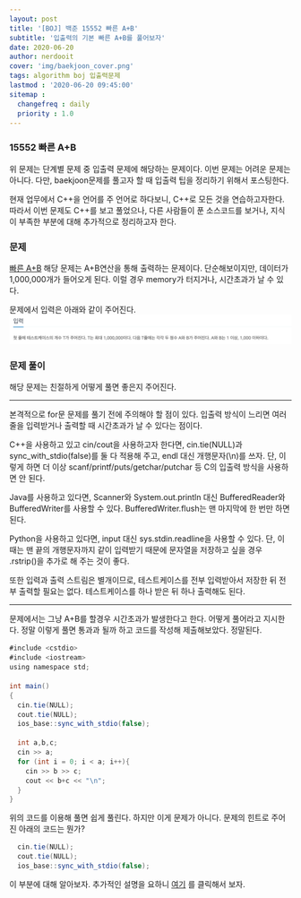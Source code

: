 ```yaml
---
layout: post
title: '[BOJ] 백준 15552 빠른 A+B'
subtitle: '입출력의 기본 빠른 A+B를 풀어보자'
date: 2020-06-20
author: nerdooit
cover: 'img/baekjoon_cover.png'
tags: algorithm boj 입출력문제
lastmod : '2020-06-20 09:45:00'
sitemap :
  changefreq : daily
  priority : 1.0
---
```


### 15552 빠른 A+B
위 문제는 단계별 문제 중 입출력 문제에 해당하는 문제이다. 이번 문제는 어려운 문제는 아니다. 다만, baekjoon문제를 풀고자 할 때 입출력 팁을 정리하기 위해서 포스팅한다.

현재 업무에서 C++을 언어를 주 언어로 하다보니, C++로 모든 것을 연습하고자한다.
따라서 이번 문제도 C++를 보고 풀었으나, 다른 사람들이 푼 소스코드를 보거나,
	지식이 부족한 부분에 대해 추가적으로 정리하고자 한다.

### 문제
[빠른 A+B](https://www.acmicpc.net/problem/15552) 해당 문제는 A+B연산을 통해
출력하는 문제이다. 단순해보이지만, 데이터가 1,000,000개가 들어오게 된다. 이럴
경우 memory가 터지거나, 시간초과가 날 수 있다.

문제에서 입력은 아래와 같이 주어진다.
![빠른 A+B 입력](/img/baekjoon_15552_input.png)

### 문제 풀이
해당 문제는 친절하게 어떻게 풀면 좋은지 주어진다.

---

본격적으로 for문 문제를 풀기 전에 주의해야 할 점이 있다. 입출력 방식이 느리면 여러 줄을 입력받거나 출력할 때 시간초과가 날 수 있다는 점이다.

C++을 사용하고 있고 cin/cout을 사용하고자 한다면, cin.tie(NULL)과 sync_with_stdio(false)를 둘 다 적용해 주고, endl 대신 개행문자(\n)를 쓰자. 단, 이렇게 하면 더 이상 scanf/printf/puts/getchar/putchar 등 C의 입출력 방식을 사용하면 안 된다.

Java를 사용하고 있다면, Scanner와 System.out.println 대신 BufferedReader와 BufferedWriter를 사용할 수 있다. BufferedWriter.flush는 맨 마지막에 한 번만 하면 된다.

Python을 사용하고 있다면, input 대신 sys.stdin.readline을 사용할 수 있다. 단, 이때는 맨 끝의 개행문자까지 같이 입력받기 때문에 문자열을 저장하고 싶을 경우 .rstrip()을 추가로 해 주는 것이 좋다.

또한 입력과 출력 스트림은 별개이므로, 테스트케이스를 전부 입력받아서 저장한 뒤 전부 출력할 필요는 없다. 테스트케이스를 하나 받은 뒤 하나 출력해도 된다.

---

문제에서는 그냥 A+B를 할경우 시간초과가 발생한다고 한다. 어떻게 풀어라고
지시한다. 정말 이렇게 풀면 통과과 될까 하고 코드를 작성해 제출해보았다.
정말된다.

```java
#include <cstdio>
#include <iostream>
using namespace std;

int main()
{
  cin.tie(NULL);
  cout.tie(NULL);
  ios_base::sync_with_stdio(false);

  int a,b,c;
  cin >> a;
  for (int i = 0; i < a; i++){
    cin >> b >> c;
    cout << b+c << "\n";
  }
}
```

위의 코드를 이용해 풀면 쉽게 풀린다. 하지만 이게 문제가 아니다. 문제의 힌트로
주어진 아래의 코드는 뭔가?

```java
  cin.tie(NULL);
  cout.tie(NULL);
  ios_base::sync_with_stdio(false);
```

이 부분에 대해 알아보자.
추가적인 설명을 요하니 [여기](https://nerdooit.github.io/2020/06/20/cpp_fastio.html) 를 클릭해서 보자.
